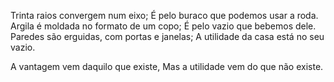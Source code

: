 Trinta raios convergem num eixo;
É pelo buraco que podemos usar a roda.
Argila é moldada no formato de um copo;
É pelo vazio que bebemos dele.
Paredes são erguidas, com portas e janelas;
A utilidade da casa está no seu vazio.

A vantagem vem daquilo que existe,
Mas a utilidade vem do que não existe.